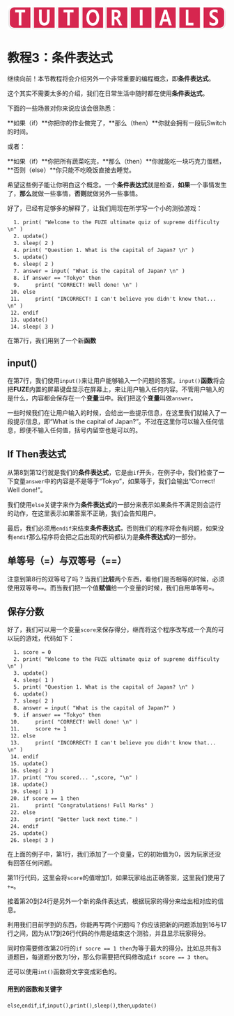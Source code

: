 ![avatar](../_images/HelpTutorial.png)

# 教程3：条件表达式

继续向前！本节教程将会介绍另外一个非常重要的编程概念，即**条件表达式**。

这个其实不需要太多的介绍，我们在日常生活中随时都在使用**条件表达式**。

下面的一些场景对你来说应该会很熟悉：

**如果（if）**你把你的作业做完了，**那么（then）**你就会拥有一段玩Switch的时间。

或者：

**如果（if）**你把所有蔬菜吃完，**那么（then）**你就能吃一块巧克力蛋糕，**否则（else）**你只能不吃晚饭直接去睡觉。

希望这些例子能让你明白这个概念。一个**条件表达式**就是检查，**如果**一个事情发生了，**那么**就做一些事情，**否则**就做另外一些事情。

好了，已经有足够多的解释了，让我们用现在所学写一个小的测验游戏：

```
  1. print( "Welcome to the FUZE ultimate quiz of supreme difficulty \n" )
  2. update()
  3. sleep( 2 )
  4. print( "Question 1. What is the capital of Japan? \n" )
  5. update()
  6. sleep( 2 )
  7. answer = input( "What is the capital of Japan? \n" )
  8. if answer == "Tokyo" then
  9.     print( "CORRECT! Well done! \n" )
 10. else
 11.     print( "INCORRECT! I can't believe you didn't know that... \n" )
 12. endif
 13. update()
 14. sleep( 3 )
```

在第7行，我们用到了一个新**函数**

## input()

在第7行，我们使用```input()```来让用户能够输入一个问题的答案。```input()```**函数**将会把**FUZE**内置的屏幕键盘显示在屏幕上，来让用户输入任何内容。不管用户输入的是什么，内容都会保存在一个**变量**当中。我们把这个**变量**叫做```answer```。

一些时候我们在让用户输入的时候，会给出一些提示信息，在这里我们就输入了一段提示信息，即“What is the capital of Japan?”。不过在这里你可以输入任何信息，即便不输入任何值，括号内留空也是可以的。

## If Then表达式

从第8到第12行就是我们的**条件表达式**，它是由```if```开头，在例子中，我们检查了一下变量```answer```中的内容是不是等于“Tokyo”，如果等于，我们会输出“Correct! Well done!”。

我们使用```else```关键字来作为**条件表达式**的一部分来表示如果条件不满足则会运行的动作，在这里表示如果答案不正确，我们会告知用户。

最后，我们必须用```endif```来结束**条件表达式**，否则我们的程序将会有问题，如果没有```endif```那么程序将会把之后出现的代码都认为是**条件表达式**的一部分。

## 单等号（=）与双等号（==）

注意到第8行的双等号了吗？当我们**比较**两个东西，看他们是否相等的时候，必须使用双等号```==```。而当我们把一个值**赋值**给一个变量的时候，我们自用单等号```=```。

## 保存分数

好了，我们可以用一个变量```score```来保存得分，继而将这个程序改写成一个真的可以玩的游戏，代码如下：

```
  1. score = 0
  2. print( "Welcome to the FUZE ultimate quiz of supreme difficulty \n" )
  3. update()
  4. sleep( 1 )
  5. print( "Question 1. What is the capital of Japan? \n" )
  6. update()
  7. sleep( 2 )
  8. answer = input( "What is the capital of Japan?" )
  9. if answer == "Tokyo" then
 10.     print( "CORRECT! Well done! \n" )
 11.     score += 1
 12. else
 13.     print( "INCORRECT! I can't believe you didn't know that... \n" )
 14. endif
 15. update()
 16. sleep( 2 )
 17. print( "You scored... ",score, "\n" )
 18. update()
 19. sleep( 1 )
 20. if score == 1 then
 21.     print( "Congratulations! Full Marks" )
 22. else
 23.     print( "Better luck next time." )
 24. endif
 25. update()
 26. sleep( 3 )
```

在上面的例子中，第1行，我们添加了一个变量，它的初始值为0，因为玩家还没有回答任何问题。

第11行代码，这里会将```score```的值增加1，如果玩家给出正确答案，这里我们使用了```+=```。

接着第20到24行是另外一个新的条件表达式，根据玩家的得分来给出相对应的信息。

利用我们目前学到的东西，你能再写两个问题吗？你应该把新的问题添加到16与17行之间，因为从17到26行代码的作用是结束这个测验，并且显示玩家得分。

同时你需要修改第20行的```if socre == 1 then```为等于最大的得分。比如总共有3道题目，每道题分数为1分，那么你需要把代码修改成```if score == 3 then```。

还可以使用```int()```函数将文字变成彩色的。

#### 用到的函数和关键字

```else```,```endif```,```if```,```input()```,```print()```,```sleep()```,```then```,```update()```